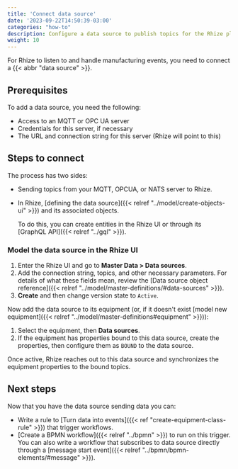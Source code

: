 ```yaml
---
title: 'Connect data source'
date: '2023-09-22T14:50:39-03:00'
categories: "how-to"
description: Configure a data source to publish topics for the Rhize platform.
weight: 10
---
```


For Rhize to listen to and handle manufacturing events,
you need to connect a {{< abbr "data source" >}}.

## Prerequisites

To add a data source, you need the following:
- Access to an MQTT or OPC UA server
- Credentials for this server, if necessary
- The URL and connection string for this server (Rhize will  point to this)

## Steps to connect

The process has two sides:
- Sending topics from your MQTT, OPCUA, or NATS server to Rhize.
- In Rhize, [defining the data source]({{< relref "../model/create-objects-ui" >}}) and its associated objects.

  To do this, you can create entities in the Rhize UI or through its [GraphQL API]({{< relref "../gql" >}}).

### Model the data source in the Rhize UI

1. Enter the Rhize UI and go to **Master Data > Data sources**.
1. Add the connection string, topics, and other necessary parameters. For details of what these fields mean, review the [Data source object reference]({{< relref "../model/master-definitions/#data-sources" >}}).
1. **Create** and then change version state to `Active`.

Now add the data source to its equipment (or, if it doesn't exist [model new equipment]({{< relref "../model/master-definitions#equipment" >}})):
1. Select the equipment, then **Data sources**.
1. If the equipment has properties bound to this data source, create the properties, then configure them as `BOUND` to the data source.


Once active, Rhize reaches out to this data source and synchronizes the equipment properties to the bound topics.

## Next steps

Now that you have the data source sending data you can:
- Write a rule to [Turn data into events]({{< ref "create-equipment-class-rule" >}}) that trigger workflows.
- [Create a BPMN workflow]({{< relref "../bpmn" >}}) to run on this trigger.
  You can also write a workflow that subscribes to data source directly through a [message start event]({{< relref "../bpmn/bpmn-elements/#message" >}}).
